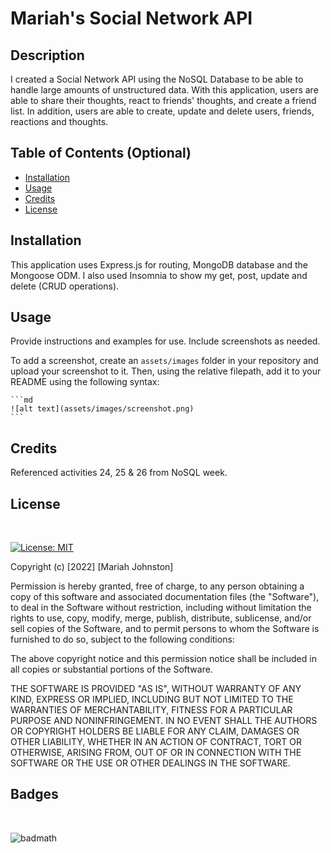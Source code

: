 # Mariah's Social Network API

## Description

I created a Social Network API using the NoSQL Database to be able to handle large amounts of unstructured data. With this application, users are able to share their thoughts, react to friends' thoughts, and create a friend list. In addition, users are able to create, update and delete users, friends, reactions and thoughts. 

## Table of Contents (Optional)

- [Installation](#installation)
- [Usage](#usage)
- [Credits](#credits)
- [License](#license)

## Installation

This application uses Express.js for routing, MongoDB database and the Mongoose ODM. I also used Insomnia to show my get, post, update and delete (CRUD operations).

## Usage

Provide instructions and examples for use. Include screenshots as needed.

To add a screenshot, create an `assets/images` folder in your repository and upload your screenshot to it. Then, using the relative filepath, add it to your README using the following syntax:

    ```md
    ![alt text](assets/images/screenshot.png)
    ```

## Credits

Referenced activities 24, 25 & 26 from NoSQL week.

## License
<br>

[![License: MIT](https://img.shields.io/badge/License-MIT-yellow.svg)](https://opensource.org/licenses/MIT)

Copyright (c) [2022] [Mariah Johnston]

Permission is hereby granted, free of charge, to any person obtaining a copy
of this software and associated documentation files (the "Software"), to deal
in the Software without restriction, including without limitation the rights
to use, copy, modify, merge, publish, distribute, sublicense, and/or sell
copies of the Software, and to permit persons to whom the Software is
furnished to do so, subject to the following conditions:

The above copyright notice and this permission notice shall be included in all
copies or substantial portions of the Software.

THE SOFTWARE IS PROVIDED "AS IS", WITHOUT WARRANTY OF ANY KIND, EXPRESS OR
IMPLIED, INCLUDING BUT NOT LIMITED TO THE WARRANTIES OF MERCHANTABILITY,
FITNESS FOR A PARTICULAR PURPOSE AND NONINFRINGEMENT. IN NO EVENT SHALL THE
AUTHORS OR COPYRIGHT HOLDERS BE LIABLE FOR ANY CLAIM, DAMAGES OR OTHER
LIABILITY, WHETHER IN AN ACTION OF CONTRACT, TORT OR OTHERWISE, ARISING FROM,
OUT OF OR IN CONNECTION WITH THE SOFTWARE OR THE USE OR OTHER DEALINGS IN THE
SOFTWARE.

## Badges
<br>

![badmath](https://img.shields.io/github/languages/top/lernantino/badmath)
